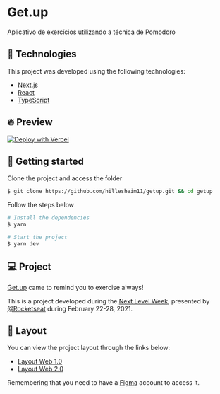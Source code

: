 # Get.up
Aplicativo de exercícios utilizando a técnica de Pomodoro

## 🧪 Technologies

This project was developed using the following technologies:

- [Next.js](https://nextjs.org/)
- [React](https://reactjs.org)
- [TypeScript](https://www.typescriptlang.org/)

## 🔥 Preview



[![Deploy with Vercel](https://vercel.com/button)](https://moveit-birobirobiro.vercel.app/)

## 🚀 Getting started

Clone the project and access the folder

```bash
$ git clone https://github.com/hillesheim11/getup.git && cd getup
```

Follow the steps below
```bash
# Install the dependencies
$ yarn

# Start the project
$ yarn dev
```

## 💻 Project

[Get.up](https://getup.netlify.app/) came to remind you to exercise always!

This is a project developed during the [Next Level Week](https://nextlevelweek.com/), presented by [@Rocketseat](https://github.com/Rocketseat) during February 22-28, 2021.

## 🔖 Layout

You can view the project layout through the links below:

- [Layout Web 1.0](https://www.figma.com/file/ge20pu3ofMOKoliUyKx1Nl/Move.it-1.0) 
- [Layout Web 2.0](https://www.figma.com/file/7tXndNnentETZjBt4MEeU3/Move.it-2.0-Copy)

Remembering that you need to have a [Figma](http://figma.com/) account to access it.
